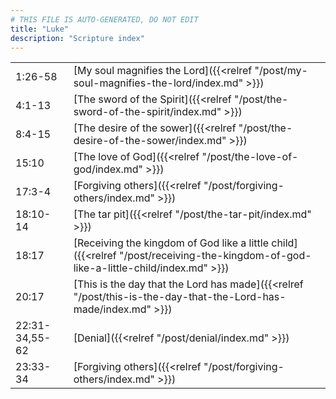 ```yaml
---
# THIS FILE IS AUTO-GENERATED, DO NOT EDIT
title: "Luke"
description: "Scripture index"
---
```


|  |  |
| --- | --- |
| 1:26-58 | [My soul magnifies the Lord]({{<relref "/post/my-soul-magnifies-the-lord/index.md" >}}) |
| 4:1-13 | [The sword of the Spirit]({{<relref "/post/the-sword-of-the-spirit/index.md" >}}) |
| 8:4-15 | [The desire of the sower]({{<relref "/post/the-desire-of-the-sower/index.md" >}}) |
| 15:10 | [The love of God]({{<relref "/post/the-love-of-god/index.md" >}}) |
| 17:3-4 | [Forgiving others]({{<relref "/post/forgiving-others/index.md" >}}) |
| 18:10-14 | [The tar pit]({{<relref "/post/the-tar-pit/index.md" >}}) |
| 18:17 | [Receiving the kingdom of God like a little child]({{<relref "/post/receiving-the-kingdom-of-god-like-a-little-child/index.md" >}}) |
| 20:17 | [This is the day that the Lord has made]({{<relref "/post/this-is-the-day-that-the-Lord-has-made/index.md" >}}) |
| 22:31-34,55-62 | [Denial]({{<relref "/post/denial/index.md" >}}) |
| 23:33-34 | [Forgiving others]({{<relref "/post/forgiving-others/index.md" >}}) |
